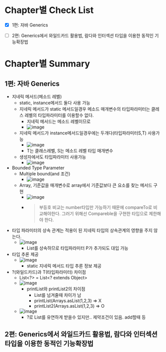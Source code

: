 # Chapter별 Check List
- [x] 1편: 자바 Generics
- [ ] 2편: Generics에서 와일드카드 활용법, 람다와 인터섹션 타입을 이용한 동적인 기능확장법


# Chapter별 Summary
## 1편: 자바 Generics
* 지네릭 메서드(메소드 레벨)
    * static, instance메서드 둘다 사용 가능
    * 지네릭 메서드가 static 메서드일경우 메소드 매개변수의 타입파라미터는 클레스 레벨의 타입파라미터를 이용할수 없다.
        * 지네릭 메서드는 메소드 레벨이므로
        * ![image](https://user-images.githubusercontent.com/20143765/76697182-4fbcda80-66d7-11ea-860e-ef2146c27562.png)
    * 지네릭 메서드가 instance메서드일경우에는 두개다(타입파라미터S,T) 사용가능
        * ![image](https://user-images.githubusercontent.com/20143765/76697180-4a5f9000-66d7-11ea-9359-3560994bfef4.png)
        * T는 클래스레벨, S는 메소드 레벨 타입 매개변수
    * 생성자에서도 타입파라미터 사용가능
        * ![image](https://user-images.githubusercontent.com/20143765/76697184-53506180-66d7-11ea-8945-50f2b03143ef.png)
* Bounded Type Parameter
    * Multiple bound(and 조건)
        * ![image](https://user-images.githubusercontent.com/20143765/76697187-577c7f00-66d7-11ea-921a-fca4f9ba8cbf.png)
    * Array, 기준값을 매개변수로 array에서 기준값보다 큰 요소를 찾는 메서드 구현
        * ![image](https://user-images.githubusercontent.com/20143765/76697188-5b100600-66d7-11ea-91c0-4e5e8dd6fc94.png)
        * > 부등호 비교는 number타입만 가능하기 때문에 compareTo로 비교해야한다. 그러기 위해선 Compareble을 구현한 타입으로 제한해야 한다.
* 타입 파라미터의 상속 관계는 적용이 된 지네릭 타입의 상속관계의 영향을 주지 않는다.
    * ![image](https://user-images.githubusercontent.com/20143765/76697189-5f3c2380-66d7-11ea-98c2-764b1fa55b77.png)
        * List를 상속하므로 타입파라미터 P가 추가되도 대입 가능
* 타입 추론 제공
    * ![image](https://user-images.githubusercontent.com/20143765/76697192-63684100-66d7-11ea-85c6-3dc1a2a95ac9.png)
        * static 지네릭 메서드 타입 추론 정보 제공 
* ?(와일드카드)과 T(타입파라미터) 차이점
    * List<?> = List<? extends Object>
    * ![image](https://user-images.githubusercontent.com/20143765/76697196-66fbc800-66d7-11ea-9a3c-78af525cc20f.png)
        * printList와 printList2의 차이점
            * List를 넘겨줄때 차이가 남
            * printList(Arrays.asList(1,2,3) => X
            * printList2(Arrays.asList(1,2,3) => O
    * ![image](https://user-images.githubusercontent.com/20143765/76697198-6a8f4f00-66d7-11ea-9d81-3126b0550633.png)
        * ?로 List를 유연하게 받을수 있지만.. 제약조건이 있음. add할때 등
        
## 2편: Generics에서 와일드카드 활용법, 람다와 인터섹션 타입을 이용한 동적인 기능확장법
